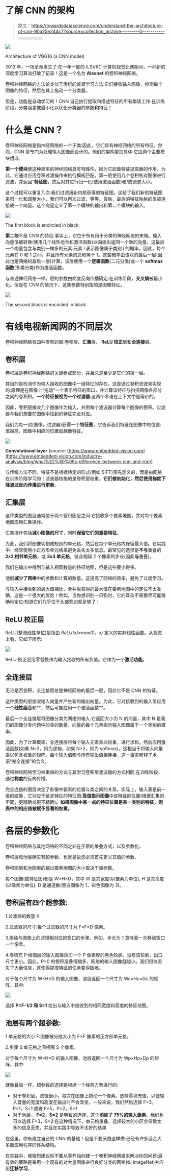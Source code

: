 # 了解 CNN 的架构

> 原文：<https://towardsdatascience.com/understand-the-architecture-of-cnn-90a25e244c7?source=collection_archive---------0----------------------->

![](img/077cda2e8e9bab373f159f903613ab53.png)

Architecture of VGG16 (a CNN model)

2012 年，一场革命发生了:在一年一度的 ILSVRC 计算机视觉比赛期间，一种新的深度学习算法打破了记录！这是一个名为 **Alexnet** 的卷积神经网络。

卷积神经网络的方法论类似于传统的监督学习方法:它们接收输入图像，检测每个图像的特征，然后在其上拖动一个分类器。

但是，功能是自动学习的！CNN 自己执行提取和描述特征的所有繁琐工作:在训练阶段，分类误差被最小化以优化分类器的参数**和**特征！

# 什么是 CNN？

卷积神经网络是指神经网络的一个子类:因此，它们具有神经网络的所有特征。然而，CNN 是专门为处理输入图像而设计的。他们的架构更加具体:它由两个主要模块组成。

**第一个模块**使这种类型的神经网络具有特殊性，因为它起着特征提取器的作用。为此，它通过应用卷积过滤操作来执行模板匹配。第一层使用几个卷积核对图像进行滤波，并返回“**特征图**，然后对其进行归一化(使用激活函数)和/或调整大小。

这个过程可以重复几次:我们过滤用新内核获得的特征图，这给了我们新的特征图来归一化和调整大小，我们可以再次过滤，等等。最后，最后的特征映射的值被连接成一个向量。这个向量定义了第一个模块的输出和第二个模块的输入。

![](img/715aefd051aa5df6ff79858e506f8254.png)

The first block is encircled in black

**第二块**不是 CNN 的特征:事实上，它位于所有用于分类的神经网络的末端。输入向量值被转换(使用几个线性组合和激活函数)以向输出返回一个新的向量。这最后一个向量包含与类别一样多的元素:元素 I 表示图像属于类别 I 的概率。因此，每个元素在 0 和 1 之间，并且所有元素的总和等于 1。这些概率由该块的最后一层(因此也是网络的最后一层)计算，该层使用一个**逻辑函数**(二元分类)或一个 **softmax 函数**(多类分类)作为激活函数。

与普通神经网络一样，层的参数由梯度反向传播确定:在训练阶段，**交叉熵**被最小化。但是在 CNN 的情况下，这些参数特别指的是图像特征。

![](img/78e3081fb43aa3f567173b194362f230.png)

The second block is encircled in black

# 有线电视新闻网的不同层次

卷积神经网络有四种类型的层:卷积层、**汇集**层、 **ReLU 校正**层和**全连接**层。

## 卷积层

卷积层是卷积神经网络的关键组成部分，并且总是至少是它们的第一层。

其目的是检测作为输入接收的图像中一组特征的存在。这是通过卷积滤波来实现的:原理是在图像上“拖动”一个表示特征的窗口，并计算该特征与扫描图像各部分之间的卷积积。**一个特征被视为一个过滤器**:这两个术语在上下文中是等价的。

因此，卷积层接收几个图像作为输入，并用每个滤波器计算每个图像的卷积。过滤器与我们想要在图像中找到的特征完全对应。

我们为每一对(图像，过滤器)获得一个**特征图**，它告诉我们特征在图像中的位置:值越高，图像中相应的位置就越像特征。

![](img/221851203a0712a295dd5028aa75d6ec.png)

**Convolutional layer** (source: [https://www.embedded-vision.com](https://www.embedded-vision.com/industry-analysis/blog/what%E2%80%99s-difference-between-cnn-and-rnn))

与传统方法不同，特征不是根据特定的形式(例如 SIFT)预先定义的，而是由网络在训练阶段学习的！滤波器核指的是卷积层权重。**它们被初始化，然后使用梯度下降通过反向传播进行更新**。

## 汇集层

这种类型的图层通常位于两个卷积图层之间:它接收多个要素地图，并对每个要素地图应用汇集操作。

汇集操作包括**减小图像的尺寸**，同时**保留它们的重要特征**。

为此，我们将图像切割成规则的单元格，然后在每个单元格内保留最大值。在实践中，经常使用小正方形单元格来避免丢失太多信息。最常见的选择是**不与**重叠的 **2x2 相邻单元格**，或 **3x3 单元格**，彼此相隔 2 个像素的步长(因此**与**重叠)。

我们在输出中得到与输入相同数量的特征地图，但是这些要小得多。

池层**减少了网络**中的参数和计算的数量。这提高了网络的效率，避免了过度学习。

与输入中接收到的最大值相比，合并后获得的最大值在要素地图中的定位不太准确，这是一个很大的优势！例如，当你想识别一只狗时，它的耳朵不需要尽可能精确地定位:知道它们几乎位于头部旁边就足够了！

## ReLU 校正层

ReLU(整流线性单位)是指由 *ReLU(x)=max(0，x)* 定义的实非线性函数。从视觉上看，它如下所示:

![](img/d88310149db004d1a87bdda678c3f201.png)

ReLU 校正层用零替换作为输入接收的所有负值。它作为一个**激活功能**。

## 全连接层

无论是否卷积，全连接层总是神经网络的最后一层，因此它不是 CNN 的特征。

这种类型的层接收输入向量并产生新的输出向量。为此，它对接收到的输入值应用一个**线性组合**和**，然后可能应用一个激活函数**。

最后一个全连接层将图像分类为网络的输入:它返回大小为 N 的向量，其中 N 是我们的图像分类问题中的类的数量。向量的每个元素指示输入图像属于一个类别的概率。

因此，为了计算概率，全连接层将每个输入元素乘以权重，进行求和，然后应用激活函数(如果 N=2，则为逻辑，如果 N>2，则为 softmax)。这相当于将输入向量乘以包含权重的矩阵。每个输入值都与所有输出值相连接，这一事实解释了术语“完全连接”的含义。

卷积神经网络学习权重值的方式与其学习卷积层滤波器的方式相同:在训练阶段，通过**梯度**的反向传播。

完全连接的图层决定了影像中要素的位置与类之间的关系。实际上，输入表是前一层的结果，它对应于给定特征的特征图:**高值指示图像**中该特征的位置(根据汇集的不同，更精确或更不精确)**。如果图像中某一点的特征位置是某一类别的特征，则表中的相应值被赋予显著的权重。**

# 各层的参数化

卷积神经网络与其他网络的不同之处在于层的堆叠方式，以及参数化。

卷积层和池层确实有超参数，也就是说您必须首先定义其值的参数。

卷积图层和池图层的输出要素地图的大小取决于超参数。

每个图像(或特征图)都是 W×H×D，其中 W 是其宽度(以像素为单位), H 是其高度(以像素为单位), D 是通道数(黑白图像为 1，彩色图像为 3)。

## 卷积层有四个超参数:

1.过滤器的数量 K

2.过滤器的尺寸:每个过滤器的尺寸为 F×F×D 像素。

3.拖动与图像上的滤镜相对应的窗口的步骤。例如，步长为 1 意味着一次移动窗口一个像素。

4.零填充 P:给图层的输入图像添加一个 P 像素厚的黑色轮廓。没有该轮廓，出口尺寸更小。因此，P=0 的卷积层叠得越多，网络的输入图像就越小。我们很快丢失了大量信息，这使得提取特征的任务变得困难。

对于每个尺寸为 W×H×D 的输入图像，池层返回一个尺寸为 Wc×Hc×Dc 的矩阵，其中:

![](img/b4e93b0941822551dc99a55a7d6874b9.png)

选择 **P=F-1/2 和 S=1** 给出与输入中接收到的相同宽度和高度的特征地图。

## 池层有两个超参数:

1.单元格的大小 F:图像被分成大小为 F×F 像素的正方形单元格。

2.步骤 S:单元格之间相隔 S 个像素。

对于每个尺寸为 W×H×D 的输入图像，池层返回一个尺寸为 Wp×Hp×Dp 的矩阵，其中:

![](img/143d51ef7a15422c61efde7c53db4be0.png)

就像叠加一样，超参数的选择是根据一个经典方案进行的:

*   对于卷积层，滤镜很小，每次在图像上拖动一个像素。选择零填充值，以便输入音量的宽度和高度在输出时不会改变。一般来说，我们然后选择 F=3，P=1，S=1 或者 F=5，P=2，S=1
*   对于池层， **F=2，S=2** 是明智的选择。这个**消除了 75%的输入像素**。我们也可以选择 F=3，S=2:在这种情况下，单元格重叠。选择较大的小区会导致太多的信息丢失，并且在实践中导致不太好的结果

在这里，你有建立自己的 CNN 的基础！但是不要厌倦这样做:已经有许多适合大多数应用程序的体系结构。

在实践中，我强烈建议你不要从零开始创建一个卷积神经网络来解决你的问题:最有效的策略是采用一个现有的对大量图像进行良好分类的网络(如 ImageNet)并应用**迁移学习**。
